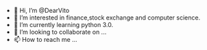- 👋 Hi, I’m @DearVito
- 👀 I’m interested in finance,stock exchange and computer science.
- 🌱 I’m currently learning python 3.0.
- 💞️ I’m looking to collaborate on ...
- 📫 How to reach me ...

<!---
DearVito/DearVito is a ✨ special ✨ repository because its `README.md` (this file) appears on your GitHub profile.
You can click the Preview link to take a look at your changes.
--->

